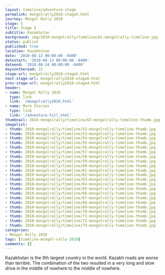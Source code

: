 ```yaml
---
layout: timeline/adventure-stage
permalink: mongolrally2010-stage5.html
journey: Mongol Rally 2010
stage: 5
title: Stage 5
subtitle: Kazakhstan
background: img/2010-mongolrally/timeline/61-mongolrally-timeline.jpg
status: publish
published: true
location: Kazakhstan
date: '2010-08-13 00:00:00 -0400'
datestart: '2010-08-13 00:00:00 -0400'
dateend: '2010-08-24 00:00:00 -0400'
daysontheroad: 22
stage-url: mongolrally2010-stage5.html
next-stage-url: mongolrally2010-stage6.html
prev-stage-url: mongolrally2010-stage4.html
header:
- name: Mongol Rally 2010
  type: link
  link: '/mongolrally2010.html'
- name: More Stories
  type: link
  link: '/adventure-full.html'
thumbnail: 2010-mongolrally/timeline/63-mongolrally-timeline-thumb.jpg
imagelist:
- thumb: 2010-mongolrally/timeline/52-mongolrally-timeline-thumb.jpg
- thumb: 2010-mongolrally/timeline/53-mongolrally-timeline-thumb.jpg
- thumb: 2010-mongolrally/timeline/54-mongolrally-timeline-thumb.jpg
- thumb: 2010-mongolrally/timeline/55-mongolrally-timeline-thumb.jpg
- thumb: 2010-mongolrally/timeline/56-mongolrally-timeline-thumb.jpg
- thumb: 2010-mongolrally/timeline/57-mongolrally-timeline-thumb.jpg
- thumb: 2010-mongolrally/timeline/58-mongolrally-timeline-thumb.jpg
- thumb: 2010-mongolrally/timeline/59-mongolrally-timeline-thumb.jpg
- thumb: 2010-mongolrally/timeline/60-mongolrally-timeline-thumb.jpg
- thumb: 2010-mongolrally/timeline/61-mongolrally-timeline-thumb.jpg
- thumb: 2010-mongolrally/timeline/62-mongolrally-timeline-thumb.jpg
- thumb: 2010-mongolrally/timeline/63-mongolrally-timeline-thumb.jpg
- thumb: 2010-mongolrally/timeline/64-mongolrally-timeline-thumb.jpg
- thumb: 2010-mongolrally/timeline/65-mongolrally-timeline-thumb.jpg
- thumb: 2010-mongolrally/timeline/66-mongolrally-timeline-thumb.jpg
- thumb: 2010-mongolrally/timeline/67-mongolrally-timeline-thumb.jpg
- thumb: 2010-mongolrally/timeline/68-mongolrally-timeline-thumb.jpg
- thumb: 2010-mongolrally/timeline/69-mongolrally-timeline-thumb.jpg
- thumb: 2010-mongolrally/timeline/70-mongolrally-timeline-thumb.jpg
- thumb: 2010-mongolrally/timeline/71-mongolrally-timeline-thumb.jpg
- thumb: 2010-mongolrally/timeline/72-mongolrally-timeline-thumb.jpg
- thumb: 2010-mongolrally/timeline/73-mongolrally-timeline-thumb.jpg
categories:
- Mongol Rally 2010
tags: [timeline-mongol-rally-2010]
comments: []
---
```

Kazakhstan is the 9th largest country in the world. Kazakh roads are worse than terrible. The combination of the two resulted in a very long and slow drive in the middle of nowhere to the middle of nowhere.
